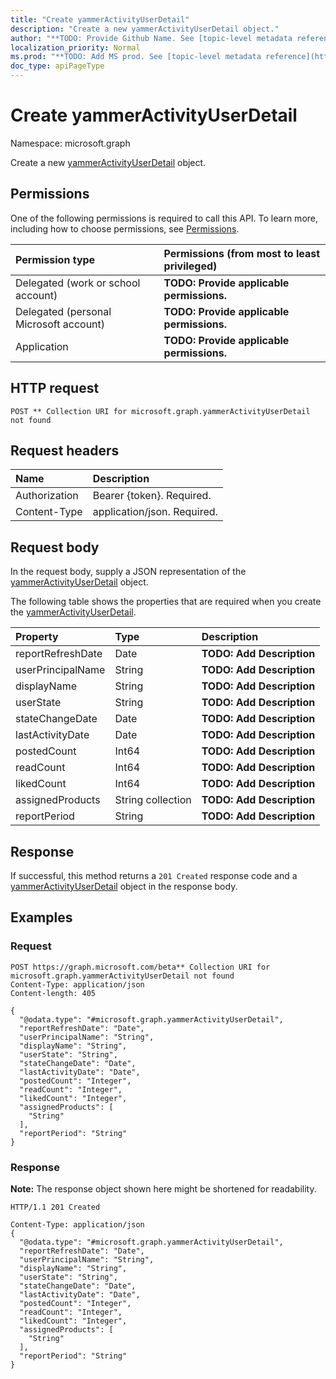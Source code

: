 ```yaml
---
title: "Create yammerActivityUserDetail"
description: "Create a new yammerActivityUserDetail object."
author: "**TODO: Provide Github Name. See [topic-level metadata reference](https://msgo.azurewebsites.net/add/document/guidelines/metadata.html#topic-level-metadata)**"
localization_priority: Normal
ms.prod: "**TODO: Add MS prod. See [topic-level metadata reference](https://msgo.azurewebsites.net/add/document/guidelines/metadata.html#topic-level-metadata)**"
doc_type: apiPageType
---
```


# Create yammerActivityUserDetail
Namespace: microsoft.graph

Create a new [yammerActivityUserDetail](../resources/yammeractivityuserdetail.md) object.

## Permissions
One of the following permissions is required to call this API. To learn more, including how to choose permissions, see [Permissions](/graph/permissions-reference).

|Permission type|Permissions (from most to least privileged)|
|:---|:---|
|Delegated (work or school account)|**TODO: Provide applicable permissions.**|
|Delegated (personal Microsoft account)|**TODO: Provide applicable permissions.**|
|Application|**TODO: Provide applicable permissions.**|

## HTTP request

<!-- {
  "blockType": "ignored"
}
-->
``` http
POST ** Collection URI for microsoft.graph.yammerActivityUserDetail not found
```

## Request headers
|Name|Description|
|:---|:---|
|Authorization|Bearer {token}. Required.|
|Content-Type|application/json. Required.|

## Request body
In the request body, supply a JSON representation of the [yammerActivityUserDetail](../resources/yammeractivityuserdetail.md) object.

The following table shows the properties that are required when you create the [yammerActivityUserDetail](../resources/yammeractivityuserdetail.md).

|Property|Type|Description|
|:---|:---|:---|
|reportRefreshDate|Date|**TODO: Add Description**|
|userPrincipalName|String|**TODO: Add Description**|
|displayName|String|**TODO: Add Description**|
|userState|String|**TODO: Add Description**|
|stateChangeDate|Date|**TODO: Add Description**|
|lastActivityDate|Date|**TODO: Add Description**|
|postedCount|Int64|**TODO: Add Description**|
|readCount|Int64|**TODO: Add Description**|
|likedCount|Int64|**TODO: Add Description**|
|assignedProducts|String collection|**TODO: Add Description**|
|reportPeriod|String|**TODO: Add Description**|



## Response

If successful, this method returns a `201 Created` response code and a [yammerActivityUserDetail](../resources/yammeractivityuserdetail.md) object in the response body.

## Examples

### Request
<!-- {
  "blockType": "request",
  "name": "create_yammeractivityuserdetail_from_"
}
-->
``` http
POST https://graph.microsoft.com/beta** Collection URI for microsoft.graph.yammerActivityUserDetail not found
Content-Type: application/json
Content-length: 405

{
  "@odata.type": "#microsoft.graph.yammerActivityUserDetail",
  "reportRefreshDate": "Date",
  "userPrincipalName": "String",
  "displayName": "String",
  "userState": "String",
  "stateChangeDate": "Date",
  "lastActivityDate": "Date",
  "postedCount": "Integer",
  "readCount": "Integer",
  "likedCount": "Integer",
  "assignedProducts": [
    "String"
  ],
  "reportPeriod": "String"
}
```


### Response
**Note:** The response object shown here might be shortened for readability.
<!-- {
  "blockType": "response",
  "truncated": true,
  "@odata.type": "microsoft.graph.yammerActivityUserDetail"
}
-->
``` http
HTTP/1.1 201 Created

Content-Type: application/json
{
  "@odata.type": "#microsoft.graph.yammerActivityUserDetail",
  "reportRefreshDate": "Date",
  "userPrincipalName": "String",
  "displayName": "String",
  "userState": "String",
  "stateChangeDate": "Date",
  "lastActivityDate": "Date",
  "postedCount": "Integer",
  "readCount": "Integer",
  "likedCount": "Integer",
  "assignedProducts": [
    "String"
  ],
  "reportPeriod": "String"
}
```

